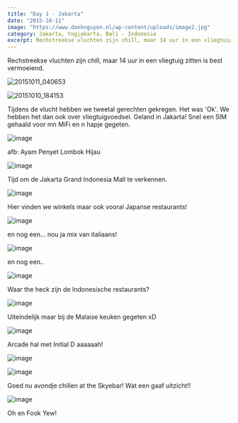 ```yaml
---
title: "Day 1 - Jakarta"
date: "2015-10-11"
image: "https://www.danhnguyen.nl/wp-content/uploads/image2.jpg"
category: Jakarta, Yogjakarta, Bali - Indonesie
excerpt: Rechstreekse vluchten zijn chill, maar 14 uur in een vliegtuig zitten is best vermoeiend...
---
```


Rechstreekse vluchten zijn chill, maar 14 uur in een vliegtuig zitten is best vermoeiend.

![20151011_040653](https://www.danhnguyen.nl/wp-content/uploads//20151011_040653-1024x576.jpg)

![20151010_184153](https://www.danhnguyen.nl/wp-content/uploads//20151010_184153-e1444588801532-1024x576.jpg)

Tijdens de vlucht hebben we tweetal gerechten gekregen. Het was 'Ok'. We hebben het dan ook over vliegtuigvoedsel.
Geland in Jakarta! Snel een SIM gehaald voor mn MiFi en n hapje gegeten.

![image](https://www.danhnguyen.nl/wp-content/uploads//image1-1024x576.jpg)

afb: Ayam Penyet Lombok Hijau

![image](https://www.danhnguyen.nl/wp-content/uploads//image13-1024x576.jpg)

Tijd om de Jakarta Grand Indonesia Mall te verkennen.

![image](https://www.danhnguyen.nl/wp-content/uploads//image5-1024x576.jpg)

Hier vinden we winkels maar ook vooral Japanse restaurants!

![image](https://www.danhnguyen.nl/wp-content/uploads//image3-1024x576.jpg)

en nog een... nou ja mix van italiaans!

![image](https://www.danhnguyen.nl/wp-content/uploads//image4-1024x576.jpg)

en nog een..

![image](https://www.danhnguyen.nl/wp-content/uploads//image32-1024x576.jpg)

Waar the heck zijn de Indonesische restaurants?

![image](https://www.danhnguyen.nl/wp-content/uploads//image31-1024x576.jpg)

Uiteindelijk maar bij de Malaise keuken gegeten xD

![image](https://www.danhnguyen.nl/wp-content/uploads//image8-1024x576.jpg)

Arcade hal met Initial D aaaaaah!

![image](https://www.danhnguyen.nl/wp-content/uploads//image30-1024x576.jpg)

![image](https://www.danhnguyen.nl/wp-content/uploads//image9-1024x576.jpg)

Goed nu avondje chillen at the Skyebar! Wat een gaaf uitzicht!!

![image](https://www.danhnguyen.nl/wp-content/uploads//image12-1024x576.jpg)

Oh en Fook Yew!

